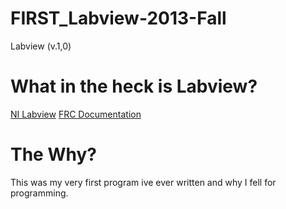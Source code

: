 # FIRST_Labview-2013-Fall
Labview (v.1,0)

# What in the heck is Labview? 
[NI Labview](https://www.ni.com/en-us.html)
[FRC Documentation](https://docs.wpilib.org/en/stable/docs/software/labview/index.html#frc-labview-programming)

# The Why?
This was my very first program ive ever written and why I fell for programming.
